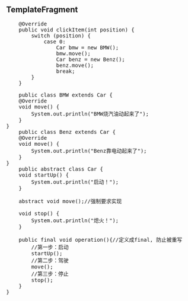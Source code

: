 ## TemplateFragment
<pre>
    @Override
    public void clickItem(int position) {
        switch (position) {
            case 0:
                Car bmw = new BMW();
                bmw.move();
                Car benz = new Benz();
                benz.move();
                break;
        }
    }

    public class BMW extends Car {
    @Override
    void move() {
        System.out.println("BMW烧汽油动起来了");
    }
}
    public class Benz extends Car {
    @Override
    void move() {
        System.out.println("Benz靠电动起来了");
    }
}
    public abstract class Car {
    void startUp() {
        System.out.println("启动！");
    }

    abstract void move();//强制要求实现

    void stop() {
        System.out.println("熄火！");
    }

    public final void operation(){//定义成final, 防止被重写
        //第一步：启动
        startUp();
        //第二步：驾驶
        move();
        //第三步：停止
        stop();
    }
}

</pre>